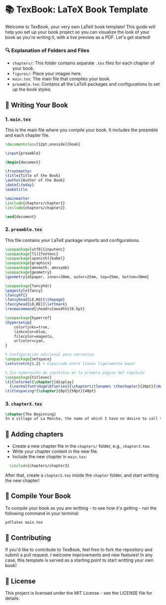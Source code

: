 # 📚 TexBook: LaTeX Book Template

Welcome to TexBook, your very own LaTeX book template! This guide will help you set up your book project so you can visualize the look of your book as you're writing it, with a live preview as a PDF. Let's get started!


### 🔍 Explanation of Folders and Files

- `chapters/`: This folder contains separate `.tex` files for each chapter of your book.
- `figures/`: Place your images here.
- `main.tex`: The main file that compiles your book.
- `preamble.tex`: Contains all the LaTeX packages and configurations to set up the book styles.

## 📝 Writing Your Book

### 1. `main.tex`

This is the main file where you compile your book. It includes the preamble and each chapter file.

```latex
\documentclass[12pt,oneside]{book}

\input{preamble}

\begin{document}

\frontmatter
\title{Title of the Book}
\author{Author of the Book}
\date{\today}
\maketitle

\mainmatter
\include{chapters/chapter1}
\include{chapters/chapter2}

\end{document}
```

### 2. `preamble.tex`

This file contains your LaTeX package imports and configurations.
```latex
\usepackage[utf8]{inputenc}
\usepackage[T1]{fontenc}
\usepackage[spanish]{babel}
\usepackage{graphicx}
\usepackage{amsmath, amssymb}
\usepackage{geometry}
\geometry{a5paper, inner=30mm, outer=25mm, top=25mm, bottom=30mm}

\usepackage{fancyhdr}
\pagestyle{fancy}
\fancyhf{}
\fancyhead[LE,RO]{\thepage}
\fancyhead[LO,RE]{\leftmark}
\renewcommand{\headrulewidth}{0.5pt}

\usepackage{hyperref}
\hypersetup{
    colorlinks=true,
    linkcolor=blue,
    filecolor=magenta,      
    urlcolor=cyan,
}

% Configuración adicional para narrativa
\usepackage{setspace}
\setstretch{1.2} % Espaciado entre líneas ligeramente mayor

% Sin numeración de capítulos en la primera página del capítulo
\usepackage{titlesec}
\titleformat{\chapter}[display]
  {\normalfont\Huge\bfseries}{\chaptertitlename\ \thechapter}{20pt}{\Huge}
\titlespacing*{\chapter}{0pt}{50pt}{40pt}
```

### 3. `chapterX.tex`

```latex
\chapter{The Beginning}
In a village of La Mancha, the name of which I have no desire to call to mind, there lived not long since one of those gentlemen that keep a lance in the lance-rack, an old buckler, a lean hack, and a greyhound for coursing.
```
## 📝 Adding chapters

- Create a new chapter file in the `chapters/` folder, e.g., `chapter3.tex`.
- Write your chapter content in the new file.
- Include the new chapter in `main.tex`:
```latex
  \include{chapters/chapter3}
```
After that, create a `chapter3.tex` inside the `chapter` folder, and start writting the new chapter!

## 🚀 Compile Your Book
To compile your book as you are writting - to see how it's getting - run the following command in your terminal:

```latex
pdflatex main.tex
```

## 🤝 Contributing
If you'd like to contribute to TexBook, feel free to fork the repository and submit a pull request. I welcome improvements and new features!
In any case, this template is served as a starting point to start writting your own book!

## 📄 License
This project is licensed under the MIT License - see the LICENSE file for details.

